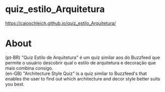 # quiz_estilo_Arquitetura

https://caioschleich.github.io/quiz_estilo_Arquitetura/

# About
(pt-BR) "Quiz Estilo de Arquitetura" é um quiz similar aos do Buzzfeed que permite o usuário descobrir qual o estilo de arquitetura e decoração que mais combina consigo.
<br>
(en-GB) "Architecture Style Quiz" is a quiz similar to Buzzfeed's that enables the user to find out which architecture and decor style better suits you best.


